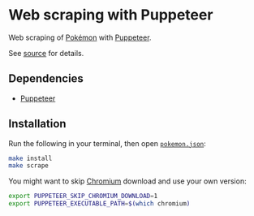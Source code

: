 # Web scraping with Puppeteer

Web scraping of [Pokémon] with [Puppeteer].

[Puppeteer]: https://pptr.dev
[Pokémon]: https://www.pokemon.com

See [source] for details.

[Source]: src/main.js

## Dependencies

- [Puppeteer]

## Installation

Run the following in your terminal, then open [`pokemon.json`]:

``` sh
make install
make scrape
```

[`pokemon.json`]: data/pokemon.json

You might want to skip [Chromium] download and use your own version:

``` sh
export PUPPETEER_SKIP_CHROMIUM_DOWNLOAD=1
export PUPPETEER_EXECUTABLE_PATH=$(which chromium)
```

[Chromium]: https://chromium.org
